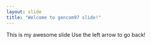 ```yaml
---
layout: slide
title: "Welcome to gencom97 slide!"
---
```

This is my awesome slide
Use the left arrow to go back!

